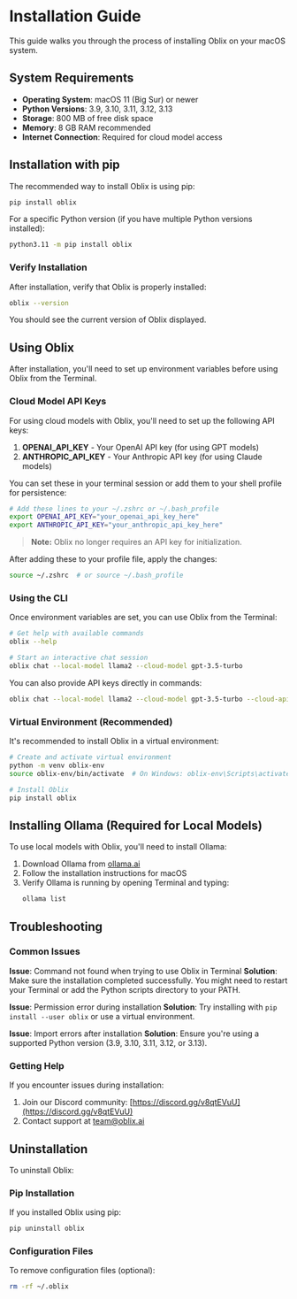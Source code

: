# Installation Guide

This guide walks you through the process of installing Oblix on your macOS system.

## System Requirements

- **Operating System**: macOS 11 (Big Sur) or newer
- **Python Versions**: 3.9, 3.10, 3.11, 3.12, 3.13
- **Storage**: 800 MB of free disk space
- **Memory**: 8 GB RAM recommended
- **Internet Connection**: Required for cloud model access

## Installation with pip

The recommended way to install Oblix is using pip:

```bash
pip install oblix
```

For a specific Python version (if you have multiple Python versions installed):

```bash
python3.11 -m pip install oblix
```

### Verify Installation

After installation, verify that Oblix is properly installed:

```bash
oblix --version
```

You should see the current version of Oblix displayed.

## Using Oblix

After installation, you'll need to set up environment variables before using Oblix from the Terminal.

### Cloud Model API Keys

For using cloud models with Oblix, you'll need to set up the following API keys:

1. **OPENAI_API_KEY** - Your OpenAI API key (for using GPT models)
2. **ANTHROPIC_API_KEY** - Your Anthropic API key (for using Claude models)

You can set these in your terminal session or add them to your shell profile for persistence:

```bash
# Add these lines to your ~/.zshrc or ~/.bash_profile
export OPENAI_API_KEY="your_openai_api_key_here"
export ANTHROPIC_API_KEY="your_anthropic_api_key_here"
```

> **Note:** Oblix no longer requires an API key for initialization.

After adding these to your profile file, apply the changes:

```bash
source ~/.zshrc  # or source ~/.bash_profile
```

### Using the CLI

Once environment variables are set, you can use Oblix from the Terminal:

```bash
# Get help with available commands
oblix --help

# Start an interactive chat session
oblix chat --local-model llama2 --cloud-model gpt-3.5-turbo
```

You can also provide API keys directly in commands:

```bash
oblix chat --local-model llama2 --cloud-model gpt-3.5-turbo --cloud-api-key "your_api_key_here"
```

### Virtual Environment (Recommended)

It's recommended to install Oblix in a virtual environment:

```bash
# Create and activate virtual environment
python -m venv oblix-env
source oblix-env/bin/activate  # On Windows: oblix-env\Scripts\activate

# Install Oblix
pip install oblix
```

## Installing Ollama (Required for Local Models)

To use local models with Oblix, you'll need to install Ollama:

1. Download Ollama from [ollama.ai](https://ollama.ai)
2. Follow the installation instructions for macOS
3. Verify Ollama is running by opening Terminal and typing:
   ```bash
   ollama list
   ```

## Troubleshooting

### Common Issues

**Issue**: Command not found when trying to use Oblix in Terminal
**Solution**: Make sure the installation completed successfully. You might need to restart your Terminal or add the Python scripts directory to your PATH.

**Issue**: Permission error during installation
**Solution**: Try installing with `pip install --user oblix` or use a virtual environment.

**Issue**: Import errors after installation
**Solution**: Ensure you're using a supported Python version (3.9, 3.10, 3.11, 3.12, or 3.13).

### Getting Help

If you encounter issues during installation:

1. Join our Discord community: [https://discord.gg/v8qtEVuU](https://discord.gg/v8qtEVuU)
2. Contact support at [team@oblix.ai](mailto:team@oblix.ai)

## Uninstallation

To uninstall Oblix:

### Pip Installation

If you installed Oblix using pip:

```bash
pip uninstall oblix
```

### Configuration Files

To remove configuration files (optional):

```bash
rm -rf ~/.oblix
```